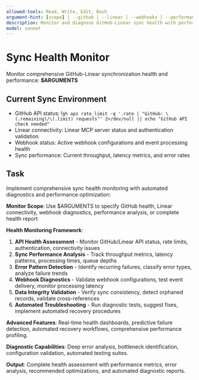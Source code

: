 ```yaml
---
allowed-tools: Read, Write, Edit, Bash
argument-hint: [scope] | --github | --linear | --webhooks | --performance | --report
description: Monitor and diagnose GitHub-Linear sync health with performance analytics and automated troubleshooting
model: sonnet
---
```


# Sync Health Monitor

Monitor comprehensive GitHub-Linear synchronization health and performance: **$ARGUMENTS**

## Current Sync Environment

- GitHub API status: !`gh api rate_limit -q '.rate | "GitHub: \(.remaining)/\(.limit) requests"' 2>/dev/null || echo "GitHub API check needed"`
- Linear connectivity: Linear MCP server status and authentication validation
- Webhook status: Active webhook configurations and event processing health
- Sync performance: Current throughput, latency metrics, and error rates

## Task

Implement comprehensive sync health monitoring with automated diagnostics and performance optimization:

**Monitor Scope**: Use $ARGUMENTS to specify GitHub health, Linear connectivity, webhook diagnostics, performance analysis, or complete health report

**Health Monitoring Framework**:
1. **API Health Assessment** - Monitor GitHub/Linear API status, rate limits, authentication, connectivity issues
2. **Sync Performance Analysis** - Track throughput metrics, latency patterns, processing times, queue depths
3. **Error Pattern Detection** - Identify recurring failures, classify error types, analyze failure trends
4. **Webhook Diagnostics** - Validate webhook configurations, test event delivery, monitor processing latency
5. **Data Integrity Validation** - Verify sync consistency, detect orphaned records, validate cross-references
6. **Automated Troubleshooting** - Run diagnostic tests, suggest fixes, implement automated recovery procedures

**Advanced Features**: Real-time health dashboards, predictive failure detection, automated recovery workflows, comprehensive performance profiling.

**Diagnostic Capabilities**: Deep error analysis, bottleneck identification, configuration validation, automated testing suites.

**Output**: Complete health assessment with performance metrics, error analysis, recommended optimizations, and automated diagnostic reports.
